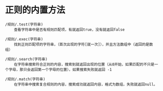 # 正则的内置方法

    /规则/.test(字符串)
        查看字符串中是否有规则匹配项，有就返回true，没有就返回false
    
    /规则/.exec(字符串)
        找到正则匹配项的字符串，（首次出现的字符[就一次]），并且方法数组中（返回的是数组）

    /规则/.search(字符串)
        在字符串搜索符合正则的内容，搜索到就返回出现的位置（从0开始，如果匹配的不只是一个字母，那只会返回第一个字母的位置），如果搜索失败就返回 -1 

    /规则/.match(字符串)
        在字符串中搜索复合规则的内容，搜索成功就返回内容，格式为数组，失败就返回null。